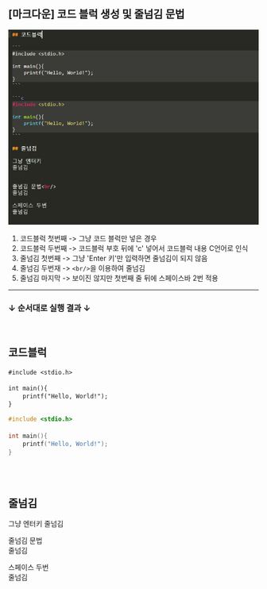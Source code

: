 ## [마크다운] 코드 블럭 생성 및 줄넘김 문법  

![마크다운 코드블럭 및 줄넘김](/_img/%EC%BD%94%EB%93%9C.PNG)
<br/>

1. 코드블럭 첫번째 -> 그냥 코드 블럭만 넣은 경우
2. 코드블럭 두번째 -> 코드블럭 부호 뒤에 'c' 넣어서 코드블럭 내용 C언어로 인식
3. 줄넘김 첫번째 -> 그냥 'Enter 키'만 입력하면 줄넘김이 되지 않음
4. 줄넘김 두번재 -> ```<br/>```을 이용하여 줄넘김
5. 줄넘김 마지막 -> 보이진 않지만 첫번째 줄 뒤에 스페이스바 2번 적용
----------

### **↓ 순서대로 실행 결과 ↓**
<br/>

## 코드블럭

```
#include <stdio.h>

int main(){
	printf("Hello, World!");
}
```

```c
#include <stdio.h>

int main(){
	printf("Hello, World!");
}
```
<br/>
<br/>

## 줄넘김

그냥 엔터키
줄넘김
<br/>

줄넘김 문법<br/>
줄넘김
<br/>

스페이스 두번  
줄넘김
